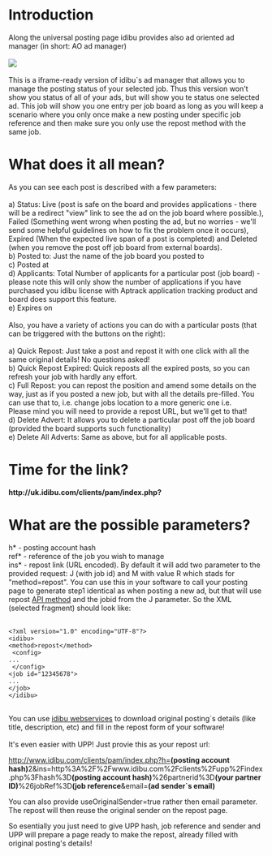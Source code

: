<h1>Introduction</h1>
Along the universal posting page idibu provides also ad oriented ad manager (in short: AO ad manager)<br />
<br />
<img src="http://www.idibu.com/images/stories/Portal_logos/aoadmanager.png" /><br />
<br />
This is a iframe-ready version of idibu`s ad manager that allows you to manage the posting status of your selected job. Thus this version won't show you status of all of your ads, but will show you te status one selected ad. This job will show you one entry per job board as long as you will keep a scenario where you only once make a new posting under specific job reference and then make sure you only use the repost method with the same job.
<h1>What does it all mean?</h1>
As you can see each post is described with a few parameters:<br />
<br />
a) Status: Live (post is safe on the board and provides applications - there will be a redirect "view" link to see the ad on the job board where possible.), Failed (Something went wrong when posting the ad, but no worries - we'll send some helpful guidelines on how to fix the problem once it occurs), Expired (When the expected live span of a post is completed) and Deleted (when you remove the post off job board from external boards).<br />
b) Posted to: Just the name of the job board you posted to<br />
c) Posted at<br />
d) Applicants: Total Number of applicants for a particular post (job board) - please note this will only show the number of applications if you have purchased you idibu license with Aptrack application tracking product and board does support this feature.<br />
e) Expires on<br />
<br />
Also, you have a variety of actions you can do with a particular posts (that can be triggered with the buttons on the right):<br />
<br />
a) Quick Repost: Just take a post and repost it with one click with all the same original details! No questions asked!<br />
b) Quick Repost Expired: Quick reposts all the expired posts, so you can refresh your job with hardly any effort.<br />
c) Full Repost: you can repost the position and amend some details on the way, just as if you posted a new job, but with all the details pre-filled. You can use that to, i.e. change jobs location to a more generic one i.e.<br />Please mind you will need to provide a repost URL, but we'll get to that!<br />
d) Delete Advert: It allows you to delete a particular post off the job board (provided the board supports such functionality)<br />
e) Delete All Adverts: Same as above, but for all applicable posts.
<h1>Time for the link?</h1>
<b>http://uk.idibu.com/clients/pam/index.php?</b>
<h1>What are the possible parameters?</h1>
h* - posting account hash<br />
ref* - reference of the job you wish to manage<br />
ins* - repost link (URL encoded). By default it will add two parameter to the provided request: J (with job id) and M with value R which stads for "method=repost". You can use this in your software to call your posting page to generate step1 identical as when posting a new ad, but that will use repost <a href="https://github.com/oneworldmarket/idibu-api/blob/master/api-v3/methods.md">API method</a> and the jobid from the J parameter. So the XML (selected fragment) should look like:<br>
<br>
<pre>
<code type="xml">&lt;?xml version=&quot;1.0&quot; encoding=&quot;UTF-8&quot;?&gt;
&lt;idibu&gt;
&lt;method&gt;repost&lt;/method&gt;
 &lt;config&gt;
...
 &lt;/config&gt;
&lt;job id=&quot;12345678&quot;&gt;
...
&lt;/job&gt;
&lt;/idibu&gt;
</code>
</pre>

You can use <a href="https://github.com/oneworldmarket/idibu-api/blob/master/webservices/advert-management/get-list-of-all-ads.md">idibu webservices</a> to download original posting`s details (like title, description, etc) and fill in the repost form of your software! <br><br>
It's even easier with UPP! Just provie this as your repost url:<br>

http://www.idibu.com/clients/pam/index.php?h=<b>(posting account hash)</b>2&ins=http%3A%2F%2Fwww.idibu.com%2Fclients%2Fupp%2Findex.php%3Fhash%3D<b>(posting account hash)</b>%26partnerid%3D<b>(your partner ID)</b>%26jobRef%3D<b>(job reference</b>&email=<b>(ad sender`s email)</b>

You can also provide useOriginalSender=true rather then email parameter. The repost will then reuse the original sender on the repost page.

So esentially you just need to give UPP hash, job reference and sender and UPP will prepare a page ready to make the repost, already filled with original posting's details!
